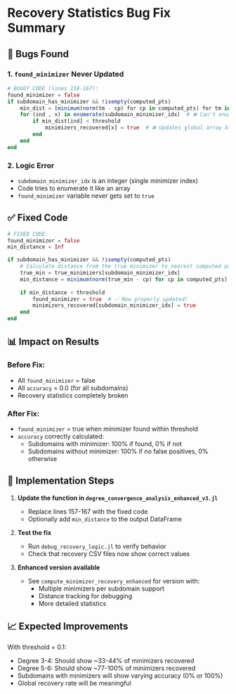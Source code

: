 # Recovery Statistics Bug Fix Summary

## 🐛 Bugs Found

### 1. **`found_minimizer` Never Updated**
```julia
# BUGGY CODE (lines 158-167):
found_minimizer = false
if subdomain_has_minimizer && !isempty(computed_pts)
    min_dist = [minimum(norm(tm - cp) for cp in computed_pts) for tm in [true_minimizers[subdomain_minimizer_idx]]]
    for (ind , x) in enumerate(subdomain_minimizer_idx)  # ❌ Can't enumerate an integer!
        if min_dist[ind] < threshold
            minimizers_recovered[x] = true  # ❌ Updates global array but not found_minimizer
        end
    end
end
```

### 2. **Logic Error**
- `subdomain_minimizer_idx` is an integer (single minimizer index)
- Code tries to enumerate it like an array
- `found_minimizer` variable never gets set to `true`

## ✅ Fixed Code

```julia
# FIXED CODE:
found_minimizer = false
min_distance = Inf

if subdomain_has_minimizer && !isempty(computed_pts)
    # Calculate distance from the true minimizer to nearest computed point
    true_min = true_minimizers[subdomain_minimizer_idx]
    min_distance = minimum(norm(true_min - cp) for cp in computed_pts)
    
    if min_distance < threshold
        found_minimizer = true  # ✅ Now properly updated!
        minimizers_recovered[subdomain_minimizer_idx] = true
    end
end
```

## 📊 Impact on Results

### Before Fix:
- All `found_minimizer` = false
- All `accuracy` = 0.0 (for all subdomains)
- Recovery statistics completely broken

### After Fix:
- `found_minimizer` = true when minimizer found within threshold
- `accuracy` correctly calculated:
  - Subdomains with minimizer: 100% if found, 0% if not
  - Subdomains without minimizer: 100% if no false positives, 0% otherwise

## 🔧 Implementation Steps

1. **Update the function in `degree_convergence_analysis_enhanced_v3.jl`**
   - Replace lines 157-167 with the fixed code
   - Optionally add `min_distance` to the output DataFrame

2. **Test the fix**
   - Run `debug_recovery_logic.jl` to verify behavior
   - Check that recovery CSV files now show correct values

3. **Enhanced version available**
   - See `compute_minimizer_recovery_enhanced` for version with:
     - Multiple minimizers per subdomain support
     - Distance tracking for debugging
     - More detailed statistics

## 📈 Expected Improvements

With threshold = 0.1:
- Degree 3-4: Should show ~33-44% of minimizers recovered
- Degree 5-6: Should show ~77-100% of minimizers recovered
- Subdomains with minimizers will show varying accuracy (0% or 100%)
- Global recovery rate will be meaningful
